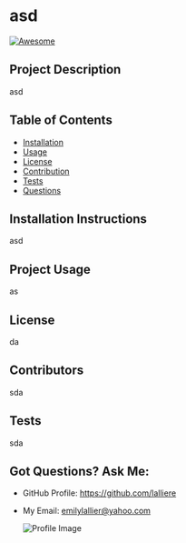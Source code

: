     
# asd

[![Awesome](https://cdn.rawgit.com/sindresorhus/awesome/d7305f38d29fed78fa85652e3a63e154dd8e8829/media/badge.svg)](https://github.com/sindresorhus/awesome)

## Project Description
asd

## Table of Contents
* [Installation](#Installation)
* [Usage](#Usage)
* [License](#License)
* [Contribution](#Contribution)
* [Tests](#Tests)
* [Questions](#Questions)

## Installation Instructions
asd

## Project Usage
as

## License
da

## Contributors
sda

## Tests
sda

## Got Questions? Ask Me:
* GitHub Profile: https://github.com/lalliere
* My Email: emilylallier@yahoo.com

  ![Profile Image](https://avatars1.githubusercontent.com/u/58668197?v=4)

